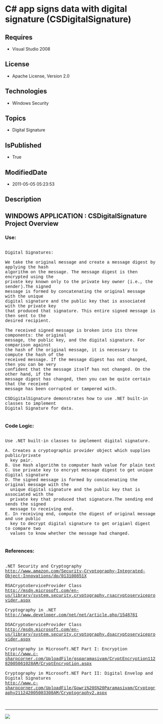 # C# app signs data with digital signature (CSDigitalSignature)
## Requires
* Visual Studio 2008
## License
* Apache License, Version 2.0
## Technologies
* Windows Security
## Topics
* Digital Signature
## IsPublished
* True
## ModifiedDate
* 2011-05-05 05:23:53
## Description

<p style="font-family:Courier New"></p>
<h2>WINDOWS APPLICATION : CSDigitalSignature Project Overview</h2>
<p style="font-family:Courier New"></p>
<h3>Use:</h3>
<p style="font-family:Courier New"><br>
Digital Signatures:<br>
<br>
We take the original message and create a message digest by applying the hash<br>
algorithm on the message. The message digest is then encrypted using the <br>
private key known only to the private key owner (i.e., the sender).The signed<br>
message is formed by concatenating the original message with the unique <br>
digital signature and the public key that is associated with the private key <br>
that produced that signature. This entire signed message is then sent to the <br>
desired recipient.<br>
<br>
The received signed message is broken into its three components: the original<br>
message, the public key, and the digital signature. For comparison against <br>
the hash of the original message, it is necessary to compute the hash of the <br>
received message. If the message digest has not changed, then you can be very<br>
confident that the message itself has not changed. On the other hand, if the<br>
message digest has changed, then you can be quite certain that the received <br>
message has been corrupted or tampered with.<br>
<br>
CSDigitalSignature demonstrates how to use .NET built-in classes to implement <br>
Digital Signature for data.<br>
<br>
</p>
<h3>Code Logic:</h3>
<p style="font-family:Courier New"><br>
Use .NET built-in classes to implement digital signature. <br>
<br>
A. Creates a cryptographic provider object which supplies public/private<br>
&nbsp; key pair.<br>
B. Use Hash algorithm to computer hash value for plain text<br>
C. Use private key to encrypt message digest to get unique digital signature<br>
D. The signed message is formed by concatenating the original message with the<br>
&nbsp; unique digital signature and the public key that is associated with the <br>
&nbsp; private key that produced that signature.The sending end sends the signed<br>
&nbsp; message to receiving end. <br>
E. In receiving end, compute the digest of original message and use public <br>
&nbsp; key to decrypt digital signature to get origianl digest to compare two<br>
&nbsp; values to know whether the message had changed. &nbsp; <br>
<br>
</p>
<h3>References:</h3>
<p style="font-family:Courier New"><br>
.NET Security and Cryptography <br>
<a target="_blank" href="http://www.amazon.com/Security-Cryptography-Integrated-Object-Innovations/dp/013100851X">http://www.amazon.com/Security-Cryptography-Integrated-Object-Innovations/dp/013100851X</a><br>
<br>
RSACryptoServiceProvider Class<br>
<a target="_blank" href="http://msdn.microsoft.com/en-us/library/system.security.cryptography.rsacryptoserviceprovider.aspx">http://msdn.microsoft.com/en-us/library/system.security.cryptography.rsacryptoserviceprovider.aspx</a><br>
<br>
Cryptography in .NET<br>
<a target="_blank" href="http://www.developer.com/net/net/article.php/1548761">http://www.developer.com/net/net/article.php/1548761</a><br>
<br>
DSACryptoServiceProvider Class<br>
<a target="_blank" href="http://msdn.microsoft.com/en-us/library/system.security.cryptography.dsacryptoserviceprovider.aspx">http://msdn.microsoft.com/en-us/library/system.security.cryptography.dsacryptoserviceprovider.aspx</a><br>
<br>
Cryptography in Microsoft.NET Part I: Encryption<br>
<a target="_blank" href="http://www.c-sharpcorner.com/UploadFile/gsparamasivam/CryptEncryption11282005061028AM/CryptEncryption.aspx">http://www.c-sharpcorner.com/UploadFile/gsparamasivam/CryptEncryption11282005061028AM/CryptEncryption.aspx</a><br>
<br>
Cryptography in Microsoft.NET Part II: Digital Envelop and Digital Signatures<br>
<a target="_blank" href="http://www.c-sharpcorner.com/UploadFile/Gowri%20S%20Paramasivam/Cryptography211242005003308AM/Cryptography2.aspx">http://www.c-sharpcorner.com/UploadFile/Gowri%20S%20Paramasivam/Cryptography211242005003308AM/Cryptography2.aspx</a><br>
<br>
<br>
</p>
<hr>
<div><a href="http://go.microsoft.com/?linkid=9759640" style="margin-top:3px"><img src="http://bit.ly/onecodelogo">
</a></div>
